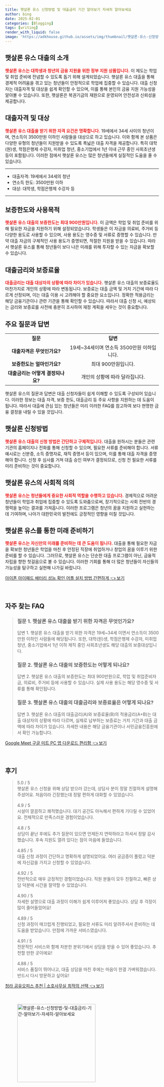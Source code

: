 ```yaml
---
title: 햇살론 유스 신청방법 및 대출금리 기간 알아보기 자세히 알아보세요
author: bing
date: 2025-02-01
categories: [Blogging]
tags: [writing]
render_with_liquid: false
image: 'https://adkhouse.github.io/assets/img/thumbnail/햇살론-유스-신청방법-및-대출금리-기간-알아보기-자세히-알아보세요.webp'
---
```



<h2 id='햇살론_유스_대출의_소개'>햇살론 유스 대출의 소개</h2>

<p><b><span style="color: #ee2323;">햇살론 유스는 대학생과 청년의 금융 지원을 위한 정부 지원 상품입니다.</span></b> 이 제도는 학업 및 취업 준비에 전념할 수 있도록 돕기 위해 설계되었습니다. 햇살론 유스 대출을 통해 경제적 어려움을 겪고 있는 청년들이 안정적으로 학업에 집중할 수 있습니다. 대출 신청자는 대출자격 및 대상을 쉽게 확인할 수 있으며, 이를 통해 본인의 금융 지원 가능성을 알아볼 수 있습니다. 또한, 햇살론은 복권기금의 재원으로 운영되어 안전성과 신뢰성을 제공합니다.</p>

<h2 id='대출자격_및_대상'>대출자격 및 대상</h2>

<p><b><span style="color: #ee2323;">햇살론 유스 대출을 받기 위한 자격 요건은 명확합니다.</span></b> 19세에서 34세 사이의 청년이며, 연소득이 3500만원 이하인 사람들을 대상으로 하고 있습니다. 이와 함께 본 상품은 다양한 유형의 청년들이 지원받을 수 있도록 폭넓은 대출 자격을 제공합니다. 특히 대학(원)생, 학점은행제 수강자, 미취업 청년, 중소기업에서 1년 이내 근무 중인 사회초년생 등이 포함됩니다. 이러한 점에서 햇살론 유스는 많은 청년들에게 실질적인 도움을 줄 수 있습니다.</p>

<hr />

<ul>
    <li>대출자격: 19세에서 34세의 청년</li>
    <li>연소득 한도: 3500만원 이하</li>
    <li>대상: 대학생, 학점은행제 수강자 등</li>
</ul>

<hr />

<h2 id='보증한도와_사용목적'>보증한도와 사용목적</h2>

<p><b><span style="color: #ee2323;">햇살론 유스 대출의 보증한도는 최대 900만원입니다.</span></b> 이 금액은 학업 및 취업 준비를 위해 필요한 자금을 지원하기 위해 설정되었습니다. 학생들은 이 자금을 의료비, 주거비 등 다양한 용도로 사용할 수 있으며, 사용 용도는 영수증 및 서류로 증명할 수 있습니다. 만약 대출 자금의 구체적인 사용 용도가 증명되면, 적절한 지원을 받을 수 있습니다. 따라서 햇살론 유스를 통해 청년들이 보다 나은 미래를 위해 투자할 수 있는 자금을 확보할 수 있습니다.</p>

<h2 id='대출금리와_보증료율'>대출금리와 보증료율</h2>

<p><b><span style="color: #ee2323;">대출금리는 대출 대상자의 상황에 따라 차이가 있습니다.</span></b> 햇살론 유스 대출의 보증료율도 마찬가지로 개인의 상황에 따라 변동됩니다. 보증료는 대출 금액 및 거치 기간에 따라 다르게 산정되며, 이는 대출 이용 시 고려해야 할 중요한 요소입니다. 정확한 적용금리는 해당 금융기관이나 관련 기관을 통해 확인할 수 있습니다. 따라서 대출 신청 시, 예상되는 금리와 보증료를 사전에 충분히 조사하여 재정 계획을 세우는 것이 중요합니다.</p>

<h2 id='주요_질문과_답변'>주요 질문과 답변</h2>

<table>
    <tr>
        <td style="text-align: center; height: 17px;"><b>질문</b></td>
        <td style="text-align: center; height: 17px;"><b>답변</b></td>
    </tr>
    <tr>
        <td style="text-align: center; height: 17px;"><b>대출자격은 무엇인가요?</b></td>
        <td style="text-align: center; height: 17px;">19세~34세이며 연소득 3500만원 이하입니다.</td>
    </tr>
    <tr>
        <td style="text-align: center; height: 17px;"><b>보증한도는 얼마인가요?</b></td>
        <td style="text-align: center; height: 17px;">최대 900만원입니다.</td>
    </tr>
    <tr>
        <td style="text-align: center; height: 17px;"><b>대출금리는 어떻게 결정되나요?</b></td>
        <td style="text-align: center; height: 17px;">개인의 상황에 따라 달라집니다.</td>
    </tr>
</table>

<p>햇살론 유스의 질문과 답변은 대출 신청자들이 쉽게 이해할 수 있도록 구성되어 있습니다. 이러한 정보는 대출 자격, 보증 한도, 대출금리 등 주요 사항을 지원하는 데 도움이 됩니다. 따라서 대출에 관심 있는 청년들은 미리 이러한 FAQ를 참고하여 보다 현명한 금융 결정을 내릴 수 있을 것입니다.</p>

<h2 id='햇살론_신청방법'>햇살론 신청방법</h2>

<p><b><span style="color: #ee2323;">햇살론 유스 대출의 신청 방법은 간단하고 구체적입니다.</span></b> 대출을 원하시는 분들은 관련 기관의 홈페이지나 전화를 통해 신청할 수 있으며, 필요한 서류를 준비해야 합니다. 서류 예시로는 신분증, 소득 증명자료, 재직 증명서 등이 있으며, 이를 통해 대출 자격을 증명해야 합니다. 신청 후 심사를 거쳐 대출 승인 여부가 결정되므로, 신청 전 필요한 서류를 미리 준비하는 것이 중요합니다.</p>

<h2 id='햇살론_유스의_사회적_의의'>햇살론 유스의 사회적 의의</h2>

<p><b><span style="color: #ee2323;">햇살론 유스는 청년들에게 중요한 사회적 역할을 수행하고 있습니다.</span></b> 경제적으로 어려운 청년들이 학업과 취업에 집중할 수 있도록 도와줌으로써, 장기적으로는 사회 전반의 경쟁력을 높이는 결과를 가져옵니다. 이러한 프로그램은 청년의 꿈을 지원하고 실현하는 데 기여하며, 나아가 대한민국의 발전에도 긍정적인 영향을 미칠 것입니다.</p>

<h2 id='햇살론_유스를_통한_미래_준비하기'>햇살론 유스를 통한 미래 준비하기</h2>

<p><b><span style="color: #ee2323;">햇살론 유스는 자신만의 미래를 준비하는 데 큰 도움이 됩니다.</span></b> 대출을 통해 필요한 자금을 확보한 청년들은 학업을 마친 후 안정된 직장에 취업하거나 창업의 꿈을 이루기 위한 준비를 할 수 있습니다. 그러므로, 햇살론 유스는 단순한 대출 프로그램이 아닌, 금융적 자립을 향한 첫걸음으로 볼 수 있습니다. 이러한 기회를 통해 더 많은 청년들이 자신들의 가능성을 탐구하고 실현해 나가길 바랍니다.</p>


<p><a class="click-button" title="아이폰 아이패드 배터리 성능 확인 어플 설치 방법 간편하게" href="https://adkhouse.github.io/posts/%EC%95%84%EC%9D%B4%ED%8F%B0-%EC%95%84%EC%9D%B4%ED%8C%A8%EB%93%9C-%EB%B0%B0%ED%84%B0%EB%A6%AC-%EC%84%B1%EB%8A%A5-%ED%99%95%EC%9D%B8-%EC%96%B4%ED%94%8C-%EC%84%A4%EC%B9%98-%EB%B0%A9%EB%B2%95-%EA%B0%84%ED%8E%B8%ED%95%98%EA%B2%8C/" rel="dofollow">아이폰 아이패드 배터리 성능 확인 어플 설치 방법 간편하게 👈 보기</a></p><br>
<h2 id='자주_찾는_FAQ'>자주 찾는 FAQ</h2>
<div itemscope="" itemtype="https://schema.org/FAQPage"> 
<blockquote> 
<div itemscope="" itemprop="mainEntity" itemtype="https://schema.org/Question"> 
<h3 itemprop="name">질문 1. 햇살론 유스 대출을 받기 위한 자격은 무엇인가요?</h3> 
<div itemscope="" itemprop="acceptedAnswer" itemtype="https://schema.org/Answer"> 
<span itemprop="text"> 
<p>답변 1. 햇살론 유스 대출을 받기 위한 자격은 19세~34세 이면서 연소득이 3500만원 이하인 사람들에 해당됩니다. 또한, 대학(원)생, 학점은행제 수강자, 미취업청년, 중소기업에서 1년 이하 제직 중인 사회초년생도 해당 대출의 보증대상입니다.</p> 
</span> 
</div> 
</div> 

<div itemscope="" itemprop="mainEntity" itemtype="https://schema.org/Question"> 
<h3 itemprop="name">질문 2. 햇살론 유스 대출의 보증한도는 어떻게 되나요?</h3> 
<div itemscope="" itemprop="acceptedAnswer" itemtype="https://schema.org/Answer"> 
<span itemprop="text"> 
<p>답변 2. 햇살론 유스 대출의 보증한도는 최대 900만원으로, 학업 및 취업준비자금, 의료비, 주거비 등에 사용할 수 있습니다. 실제 사용 용도는 해당 영수증 및 서류를 통해 확인됩니다.</p> 
</span> 
</div> 
</div> 

<div itemscope="" itemprop="mainEntity" itemtype="https://schema.org/Question"> 
<h3 itemprop="name">질문 3. 햇살론 유스 대출의 대출금리와 보증료율은 어떻게 되나요?</h3> 
<div itemscope="" itemprop="acceptedAnswer" itemtype="https://schema.org/Answer"> 
<span itemprop="text"> 
<p>답변 3. 햇살론 유스 대출의 대출금리(A)와 보증료율(B)의 적용금리(A+B)는 대출 대상자의 상황에 따라 다르며, 실제로 납부하는 보증료는 거치 기간과 대출 금액에 따라 차이가 있습니다. 자세한 내용은 해당 금융기관이나 서민금융진흥원에서 확인 가능합니다.</p> 
</span> 
</div> 
</div> 
</blockquote> 
</div>
<p><a class="click-button" title="Google Meet 구글 미트 PC 앱 다운로드 편리함" href="https://adkhouse.github.io/posts/Google-Meet-%EA%B5%AC%EA%B8%80-%EB%AF%B8%ED%8A%B8-PC-%EC%95%B1-%EB%8B%A4%EC%9A%B4%EB%A1%9C%EB%93%9C-%ED%8E%B8%EB%A6%AC%ED%95%A8/" rel="dofollow">Google Meet 구글 미트 PC 앱 다운로드 편리함 👈 보기</a></p><br>
<h2 id='후기'>후기</h2>
<div itemscope itemtype="https://schema.org/Product">
  <blockquote>
  <div itemprop="review" itemscope itemtype="https://schema.org/Review">
      <div itemprop="reviewRating" itemscope itemtype="https://schema.org/Rating"> <span itemprop="ratingValue">5.0</span> / <span itemprop="bestRating">5</span> </div>
      <span itemprop="reviewBody">햇살론 유스 신청을 위해 상담 받으러 갔는데, 상담사 분이 정말 친절하게 설명해주셨어요. 처음이라 긴장했는데 정말 편하게 대화할 수 있었습니다.</span>
  </div>
  <br>
  <div itemprop="review" itemscope itemtype="https://schema.org/Review">
      <div itemprop="reviewRating" itemscope itemtype="https://schema.org/Rating"> <span itemprop="ratingValue">4.9</span> / <span itemprop="bestRating">5</span> </div>
      <span itemprop="reviewBody">시설이 깔끔하고 쾌적했습니다. 대기 공간도 아늑해서 편하게 기다릴 수 있었어요. 전체적으로 만족스러운 경험이었습니다.</span>
  </div>
  <br>
  <div itemprop="review" itemscope itemtype="https://schema.org/Review">
      <div itemprop="reviewRating" itemscope itemtype="https://schema.org/Rating"> <span itemprop="ratingValue">4.8</span> / <span itemprop="bestRating">5</span> </div>
      <span itemprop="reviewBody">상담이 끝난 후에도 추가 질문이 있으면 언제든지 연락하라고 하셔서 정말 감사했습니다. 후속 지원도 열려 있다는 점이 마음에 들었습니다.</span>
  </div>
  <br>
  <div itemprop="review" itemscope itemtype="https://schema.org/Review">
      <div itemprop="reviewRating" itemscope itemtype="https://schema.org/Rating"> <span itemprop="ratingValue">4.85</span> / <span itemprop="bestRating">5</span> </div>
      <span itemprop="reviewBody">대출 신청 과정이 간단하고 명확하게 설명되었어요. 여러 궁금증이 풀렸고 덕분에 자신감을 가지고 신청할 수 있었습니다.</span>
  </div>
  <br>
  <div itemprop="review" itemscope itemtype="https://schema.org/Review">
      <div itemprop="reviewRating" itemscope itemtype="https://schema.org/Rating"> <span itemprop="ratingValue">4.92</span> / <span itemprop="bestRating">5</span> </div>
      <span itemprop="reviewBody">전반적으로 매우 긍정적인 경험이었습니다. 직원 분들이 모두 친절하고, 빠른 상담 덕분에 시간을 절약할 수 있었습니다.</span>
  </div>
  <br>
  <div itemprop="review" itemscope itemtype="https://schema.org/Review">
      <div itemprop="reviewRating" itemscope itemtype="https://schema.org/Rating"> <span itemprop="ratingValue">4.90</span> / <span itemprop="bestRating">5</span> </div>
      <span itemprop="reviewBody">자세한 설명으로 대출 과정이 이해가 쉽게 이루어져 좋았습니다. 상담 후 걱정이 많이 줄어들었어요!</span>
  </div>
  <br>
  <div itemprop="review" itemscope itemtype="https://schema.org/Review">
      <div itemprop="reviewRating" itemscope itemtype="https://schema.org/Rating"> <span itemprop="ratingValue">4.89</span> / <span itemprop="bestRating">5</span> </div>
      <span itemprop="reviewBody">신청 과정이 매끄럽게 진행되었고, 필요한 서류도 미리 알려주셔서 준비하는 데 도움을 받았습니다. 만점에 가까운 서비스였습니다.</span>
  </div>
  <br>
  <div itemprop="review" itemscope itemtype="https://schema.org/Review">
      <div itemprop="reviewRating" itemscope itemtype="https://schema.org/Rating"> <span itemprop="ratingValue">4.91</span> / <span itemprop="bestRating">5</span> </div>
      <span itemprop="reviewBody">전문적인 서비스와 함께 차분한 분위기에서 상담을 받을 수 있어 좋았습니다. 추천할 만한 곳이에요!</span>
  </div>
  <br>
  <div itemprop="review" itemscope itemtype="https://schema.org/Review">
      <div itemprop="reviewRating" itemscope itemtype="https://schema.org/Rating"> <span itemprop="ratingValue">4.88</span> / <span itemprop="bestRating">5</span> </div>
      <span itemprop="reviewBody">서비스 품질이 뛰어나고, 대출 상담을 마친 후에는 마음이 한결 가벼워졌습니다. 반드시 다시 방문하고 싶어요!</span>
  </div>
  </blockquote>
</div>
<p><a class="click-button" title="청라 공유오피스 추천 | 소호사무실 최적의 선택" href="https://adkhouse.github.io/posts/%EC%B2%AD%EB%9D%BC-%EA%B3%B5%EC%9C%A0%EC%98%A4%ED%94%BC%EC%8A%A4-%EC%B6%94%EC%B2%9C-%EC%86%8C%ED%98%B8%EC%82%AC%EB%AC%B4%EC%8B%A4-%EC%B5%9C%EC%A0%81%EC%9D%98-%EC%84%A0%ED%83%9D/" rel="dofollow">청라 공유오피스 추천 | 소호사무실 최적의 선택 👈 보기</a></p><br>
<figure class="image"><img src="https://adkhouse.github.io/assets/img/thumbnail/햇살론-유스-신청방법-및-대출금리-기간-알아보기-자세히-알아보세요.webp" alt="햇살론-유스-신청방법-및-대출금리-기간-알아보기-자세히-알아보세요" width="256" height="256"></figure>